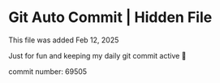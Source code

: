 # Git Auto Commit | Hidden File

This file was added Feb 12, 2025

Just for fun and keeping my daily git commit active 🤪

commit number: 69505
